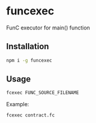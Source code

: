 # funcexec
FunC executor for main() function

## Installation

```bash
npm i -g funcexec
```

## Usage

```bash
fcexec FUNC_SOURCE_FILENAME
```

Example:

```bash
fcexec contract.fc
```
